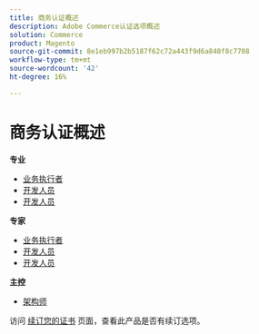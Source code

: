 ```yaml
---
title: 商务认证概述
description: Adobe Commerce认证选项概述
solution: Commerce
product: Magento
source-git-commit: 8e1eb997b2b5187f62c72a443f9d6a848f8c7708
workflow-type: tm+mt
source-wordcount: '42'
ht-degree: 16%

---
```


# 商务认证概述

**专业**

* [业务执行者](/help/certifications/ac/ac-p-business.md) <!--AD0-E712-->
* [开发人员](/help/certifications/ac/ac-p-developer.md) <!--AD0-E717-->
* [开发人员](/help/certifications/ac/ac-p-fedeveloper.md) <!--AD0-E719-->

**专家**

* [业务执行者](/help/certifications/ac/ac-e-business.md) <!--AD0-E708-->
* [开发人员](/help/certifications/ac/ac-e-developer.md) <!--AD0-E716-->
* [开发人员](/help/certifications/ac/ac-e-fedeveloper.md) <!--AD0-E710-->

**主控**

* [架构师](/help/certifications/ac/ac-m-architect.md) <!--AD0-E718-->

访问 [续订您的证书](/help/certifications/renew.md) 页面，查看此产品是否有续订选项。
